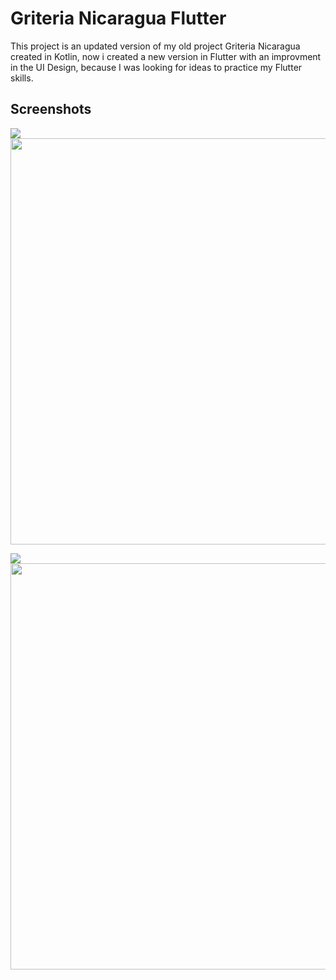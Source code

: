 # Griteria Nicaragua Flutter

This project is an updated version of my old project Griteria Nicaragua created in Kotlin, now i created a new version in Flutter with an improvment in the UI Design,
because I was looking for ideas to practice my Flutter skills.

## Screenshots 


![](screen1.jpg)
<img src="screen1.jpg"  width="650" >

![](screen2.jpg)
<img src="screen2.jpg"  width="650" >